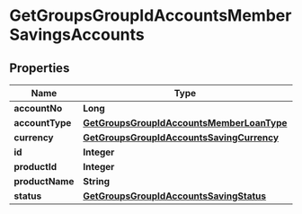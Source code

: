 

# GetGroupsGroupIdAccountsMemberSavingsAccounts


## Properties

| Name | Type | Description | Notes |
|------------ | ------------- | ------------- | -------------|
|**accountNo** | **Long** |  |  [optional] |
|**accountType** | [**GetGroupsGroupIdAccountsMemberLoanType**](GetGroupsGroupIdAccountsMemberLoanType.md) |  |  [optional] |
|**currency** | [**GetGroupsGroupIdAccountsSavingCurrency**](GetGroupsGroupIdAccountsSavingCurrency.md) |  |  [optional] |
|**id** | **Integer** |  |  [optional] |
|**productId** | **Integer** |  |  [optional] |
|**productName** | **String** |  |  [optional] |
|**status** | [**GetGroupsGroupIdAccountsSavingStatus**](GetGroupsGroupIdAccountsSavingStatus.md) |  |  [optional] |



